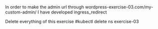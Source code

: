 

In order to make the admin url through wordpress-exercise-03.com/my-custom-admin/ I have developed ingress_redirect




Delete everything of this exercise
#kubectl delete ns exercise-03